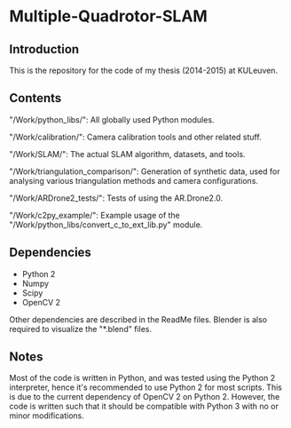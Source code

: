 Multiple-Quadrotor-SLAM
=======================

Introduction
------------

This is the repository for the code of my thesis (2014-2015) at KULeuven.


Contents
--------

"/Work/python_libs/":
All globally used Python modules.

"/Work/calibration/":
Camera calibration tools and other related stuff.

"/Work/SLAM/":
The actual SLAM algorithm, datasets, and tools.

"/Work/triangulation_comparison/":
Generation of synthetic data,
used for analysing various triangulation methods and camera configurations.

"/Work/ARDrone2_tests/":
Tests of using the AR.Drone2.0.

"/Work/c2py_example/":
Example usage of the "/Work/python_libs/convert_c_to_ext_lib.py" module.


Dependencies
------------

- Python 2
- Numpy
- Scipy
- OpenCV 2

Other dependencies are described in the ReadMe files.
Blender is also required to visualize the "*.blend" files.


Notes
-----

Most of the code is written in Python,
and was tested using the Python 2 interpreter,
hence it's recommended to use Python 2 for most scripts.
This is due to the current dependency of OpenCV 2 on Python 2.
However, the code is written such that it should be compatible with Python 3
with no or minor modifications.

